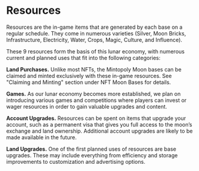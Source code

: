 # Resources

Resources are the in-game items that are generated by each base on a regular schedule. They come in numerous varieties (Silver, Moon Bricks, Infrastructure, Electricity, Water, Crops, Magic, Culture, and Influence).

These 9 resources form the basis of this lunar economy, with numerous current and planned uses that fit into the following categories:

**Land Purchases.** Unlike most NFTs, the Mintopoly Moon bases can be claimed and minted exclusively with these in-game resources. See "Claiming and Minting" section under NFT Moon Bases for details.

**Games.** As our lunar economy becomes more established, we plan on introducing various games and competitions where players can invest or wager resources in order to gain valuable upgrades and content.

**Account Upgrades.** Resources can be spent on items that upgrade your account, such as a permanent visa that gives you full access to the moon’s exchange and land ownership. Additional account upgrades are likely to be made available in the future.

**Land Upgrades.** One of the first planned uses of resources are base upgrades. These may include everything from efficiency and storage improvements to customization and advertising options.
